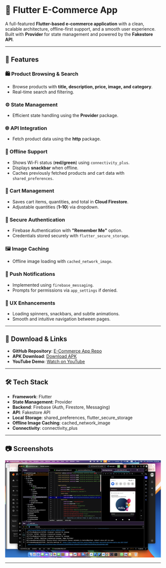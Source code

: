 # 🛒 Flutter E-Commerce App

A full-featured **Flutter-based e-commerce application** with a clean, scalable architecture, offline-first support, and a smooth user experience.  
Built with **Provider** for state management and powered by the **Fakestore API**.

---

## 🚀 Features

### 🛍 Product Browsing & Search
- Browse products with **title, description, price, image, and category**.
- Real-time search and filtering.

### ⚙️ State Management
- Efficient state handling using the **Provider** package.

### 🌐 API Integration
- Fetch product data using the **http** package.

### 📶 Offline Support
- Shows Wi-Fi status (**red/green**) using `connectivity_plus`.
- Displays **snackbar** when offline.
- Caches previously fetched products and cart data with `shared_preferences`.

### 🛒 Cart Management
- Saves cart items, quantities, and total in **Cloud Firestore**.
- Adjustable quantities (**1–10**) via dropdown.

### 🔐 Secure Authentication
- Firebase Authentication with **"Remember Me"** option.
- Credentials stored securely with `flutter_secure_storage`.

### 🖼 Image Caching
- Offline image loading with `cached_network_image`.

### 🔔 Push Notifications
- Implemented using `firebase_messaging`.
- Prompts for permissions via `app_settings` if denied.

### 🎨 UX Enhancements
- Loading spinners, snackbars, and subtle animations.
- Smooth and intuitive navigation between pages.

---

## 📲 Download & Links

- **GitHub Repository**: [E-Commerce App Repo](https://github.com/MuhammadBilalAkbar/ecommerce_app)
- **APK Download**: [Download APK](https://drive.google.com/drive/folders/1B0l811jXF51URSym0WOaZFFWP5B6faLo)
- **YouTube Demo**: [Watch on YouTube](https://www.youtube.com/watch?v=KNpcXrg91qc&list=PLjsAnKhr2SrjwJ2ESv-M3H0il3PR_8Apr&index=2)

---

## 🛠 Tech Stack

- **Framework**: Flutter
- **State Management**: Provider
- **Backend**: Firebase (Auth, Firestore, Messaging)
- **API**: Fakestore API
- **Local Storage**: shared_preferences, flutter_secure_storage
- **Offline Image Caching**: cached_network_image
- **Connectivity**: connectivity_plus

---

## 📷 Screenshots
![notifications.png](notifications.png)

---
